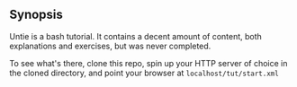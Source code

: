## Synopsis

Untie is a bash tutorial.  It contains a decent amount of content,
both explanations and exercises, but was never completed.

To see what's there, clone this repo, spin up your HTTP server of
choice in the cloned directory, and point your browser at
`localhost/tut/start.xml`